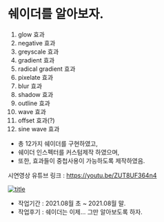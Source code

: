 # 쉐이더를 알아보자.

1. glow 효과
2. negative 효과
3. greyscale 효과
4. gradient 효과
5. radical gradient 효과
6. pixelate 효과
7. blur 효과
8. shadow 효과
9. outline 효과
10. wave 효과
11. offset 효과(?)
12. sine wave 효과


- 총 12가지 쉐이더를 구현하였고,
- 쉐이더 인스펙터를 커스텀제작 하였으며,
- 또한, 효과들이 중첩사용이 가능하도록 제작하였음.

시연영상 유튜브 링크 : https://youtu.be/ZUT8UF364n4

[![title](https://img.youtube.com/vi/L_HImGdrUMU/hqdefault.jpg)](https://youtu.be/ZUT8UF364n4)



- 작업기간 : 2021.08월 초 ~ 2021.08월 말.
- 작업후기 : 쉐이더는 이제... 그만 알아보도록 하자.
